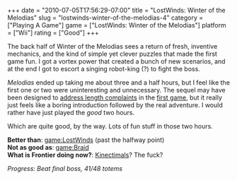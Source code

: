 +++
date = "2010-07-05T17:56:29-07:00"
title = "LostWinds: Winter of the Melodias"
slug = "lostwinds-winter-of-the-melodias-4"
category = ["Playing A Game"]
game = ["LostWinds: Winter of the Melodias"]
platform = ["Wii"]
rating = ["Good"]
+++

The back half of Winter of the Melodias sees a return of fresh, inventive mechanics, and the kind of simple yet clever puzzles that made the first game fun.  I got a vortex power that created a bunch of new scenarios, and at the end I got to escort a singing robot-king (?) to fight the boss.

<i>Melodias</i> ended up taking me about three and a half hours, but I feel like the first one or two were uninteresting and unnecessary.  The sequel may have been designed to <a href="http://en.wikipedia.org/wiki/LostWinds:_Winter_of_the_Melodias#Development">address length complaints</a> in the [first game](game:LostWinds), but it really just feels like a boring introduction followed by the real adventure.  I would rather have just played the <i>good</i> two hours.

Which are quite good, by the way.  Lots of fun stuff in those two hours.

<b>Better than</b>: <game:LostWinds> (past the halfway point)  
<b>Not as good as</b>: <game:Braid>  
<b>What is Frontier doing now?</b>:  <a href="http://frontier.co.uk/news/latest/?artid=144&pageNum=0&blk=12">Kinectimals</a>?  The fuck?

<i>Progress: Beat final boss, 41/48 totems</i>